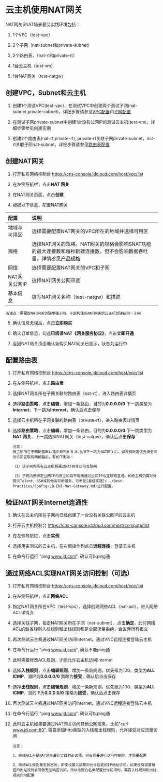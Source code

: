 # 云主机使用NAT网关

NAT网关SNAT场景最佳实践环境包括：

1. 1个VPC（test-vpc）

2. 2个子网（nat-subnet和private-subnet）

3. 2个路由表，（nat-rt和private-rt）

4. 1台云主机（test-vm）

5. 1台NAT网关（test-natgw）

## 创建VPC，Subnet和云主机

1. 创建1个测试VPC(test-vpc)，在测试VPC中创建两个测试子网(nat-subnet,private-subnet)，详细步骤请参见[VPC配置](../../Virtual-Private-Cloud/Operation-Guide/VPC-Configuration.md)和[子网配置](../../Virtual-Private-Cloud/Operation-Guide/Subnet-Configuration.md)

2. 在测试子网private-subnet中创建1台没有公网IP的测试云主机(test-vm)，详细步骤参见[创建实例](../../../Elastic-Compute/Virtual-Machines/Operation-Guide/Instance/Create-Instance.md)

3. 创建2个路由表(nat-rt,private-rt), private-rt关联子网private-subnet，nat-rt关联子网nat-subnet，详细步骤请参见[路由表配置](../../Virtual-Private-Cloud/Operation-Guide/Route-Table-Configuration.md)

## 创建NAT网关

1. 打开私有网络控制台 https://cns-console.jdcloud.com/host/vpc/list

2. 在左侧导航栏，点击**NAT 网关**

3. 在NAT网关页面，点击**创建**

4. 根据以下信息，配置NAT网关

| 配置          | 说明                                                         |
| :------------ | :----------------------------------------------------------- |
| 地域与可用区  | 选择需要配置NAT网关的VPC所在的地域并选择可用区               |
| 规格          | 选择NAT网关的规格。NAT网关的规格会影响SNAT功能的最大连接数和每秒新建连接数，但不会影响数据吞吐量。详情参见[产品规格](../Introduction/Specifications.md) |
| 网络          | 选择需要配置NAT网关的VPC和子网                               |
| NAT网关公网IP | 选择NAT网关公网带宽                                          |
| 基本信息      | 填写NAT网关名称（test-natgw）和描述                          |

    请注意：需要给NAT网关创建单独子网，不能和使用NAT网关的云主机创建在同一子网

5. 确认信息无误后，点击**立即购买**

6. 确认订单信息，勾选**已阅读NAT《网关服务协议》**，点击**立即开通**

7. 返回NAT网关页面确认新购买NAT网关已显示，状态为运行中

## 配置路由表

1. 打开私有网络控制台 https://cns-console.jdcloud.com/host/vpc/list

2. 在左侧导航栏，点击**路由表**

3. 选择NAT网关所在子网关联的路由表（nat-rt），进入路由表详情页

4. 选择**路由策略**，点击**编辑**，增加一条路由，目的为**0.0.0.0/0**  下一跳类型为**Internet**，下一跳为**Internet**，确认后点击保存

5. 选择云主机所在子网关联的路由表（private-rt），进入路由表详情页

6. 选择**路由策略**，点击**编辑**，增加一条路由，目的为**0.0.0.0/0**  下一跳类型为**NAT 网关**，下一跳选择NAT网关（test-natgw），确认后点击**保存**

       注意：
       云主机所在子网配置默认路由规则0.0.0.0/0下一跳为NAT网关后，如没有配置优先级更高的访问互联网精细路由，有如下影响：
     
       （1）该子网内所有云主机将通过NAT网关访问互联网
     
       （2）子网内原绑定公网IP的云主机将不能再通过公网IP与互联网互通。如云主机仍需对外提供Telent、SSH或其他高可用服务，可参见[最佳实践](../Best-Practices/Config-LB-ENI-Nat-Gateway.md)进行配置。
     

## 验证NAT网关Internet连通性

1. 确认在云主机所在子网内已经创建了一台没有关联公网IP的云主机

2. 打开云主机控制台 https://cns-console.jdcloud.com/host/compute/list

3. 在左侧导航栏，点击**实例**

4. 选择用来测试的云主机，在右侧操作列点击**远程连接**，登录云主机

5. 在命令行运行 "ping www.jd.com", 确认可以ping通

## 通过网络ACL实现NAT网关访问控制（可选）

1. 打开私有网络控制台 https://cns-console.jdcloud.com/host/vpc/list

2. 在左侧导航栏，点击**网络ACL**

3. 指定NAT网关所在VPC（test-vpc），选择创建网络ACL（nat-acl），进入网络ACL详情页

4. 选择关联子网，指定NAT网关所在子网（nat-subnet），点击**确定**，此时网络ACL的缺省规则入栈规则和出栈规则都是全部流量拒绝，会丢弃所有报文

5. 再次测试云主机通过NAT网关访问Internet，通过VNC远程连接登陆云主机

6. 在命令行运行 "ping www.jd.com", 确认不能ping通

7. 此时需要修改ACL规则，才能允许云主机访问Internet

8. 选择**入栈规则**，点击**编辑规则**，增加一条新规则，优先级为100，类型为**ALL ICMP**，源IP为**0.0.0.0/0**  策略为**接受**，确认后点击保存

9. 选择**出栈规则**，点击**编辑规则**，增加一条新规则，优先级为100，类型为**ALL ICMP**，目的IP为**0.0.0.0/0**  策略为**接受**，确认后点击保存

10. 再次测试云主机通过NAT网关访问Internet，通过VNC远程连接登陆云主机

11. 在命令行运行 "ping www.jd.com", 确认可以ping通

12. 此时云主机如果要通过NAT网关访问其他公网服务，比如"curl www.jd.com:80", 需要添加http类型的入栈和出栈规则，允许接受对应流量访问


        注意：
        
        1、网络ACL不是NAT网关最佳实践的必选项，只有需要进行访问控制时，才需要配置
        
        2、网络ACL规则是无状态的，即使设置入站规则允许指定的IP地址访问，如果没有设置相应的出站规则会导致无法响应访问，所以按照白名单配置允许访问时，需要入栈规则和出栈规则同时配置
        
